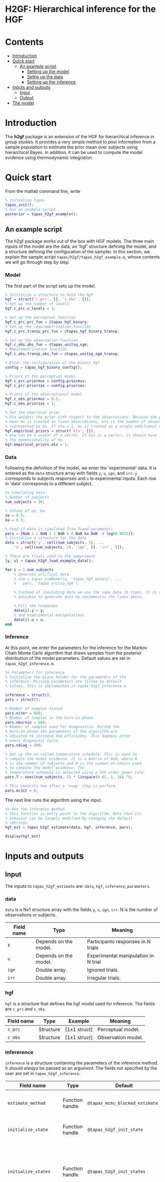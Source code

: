 # H2GF: Hierarchical inference for the HGF
# Contents

- [Introduction](#introduction)
- [Quick start](#quick-start)
    * [An example script](#an-example-script)
        + [Setting up the model](#model)
        + [Settig up the data](#data)
        + [Setting up the inference](#inference)
- [Inputs and outputs](#inputs-and-outputs)
    * [Input](#input)
    * [Output](#output)
- [The model](#the-model)

# Introduction
The **h2gf** package is an extension of the HGF for hierarchical inference in
group studies. It provides a very simple method to pool information from 
a sample population to estimate the prior mean over subjects using 
hierarchical Bayes. In addition, it can be used to compute the model
evidence using thermodynamic integration.

# Quick start
From the matlab command line, write
```matlab
% Initialize tapas
tapas_init(); 
% Run an example script
posterior = tapas_h2gf_example();
```

## An example script
The h2gf package works out of the box with HGF models. The three main
inputs of the model are the data, an 'hgf' structure defining the
model, and a structure defining the configuration of the sampler. In
this section, we explain the sample script
`tapas/h2gf/tapas_h2gf_example.m`, whose contents we will go through
step by step.

### Model

The first part of the script sets up the model.
```matlab
% Initialize a structure to hold the hgf
hgf = struct('c_prc', [], 'c_obs', []);
% Set up the number of levels
hgf.c_prc.n_levels = 3; 

% Set up the perceptual function
hgf.c_prc.prc_fun = @tapas_hgf_binary;
% Set up the reparametrization function
hgf.c_prc.transp_prc_fun = @tapas_hgf_binary_transp;

% Set up the observation function.
hgf.c_obs.obs_fun = @tapas_unitsq_sgm; 
% Reparametrization function 
hgf.c_obs.transp_obs_fun = @tapas_unitsq_sgm_transp; 

% Enter the configuration of the binary hgf
config = tapas_hgf_binary_config();

% Priors of the perceptual model 
hgf.c_prc.priormus = config.priormus;
hgf.c_prc.priorsas = config.priorsas;

% Priors of the observational model
hgf.c_obs.priormus = 0.5;
hgf.c_obs.priorsas = 1;

% Set the empirical prior
% Eta weights the prior with respect to the observations. Because the prior
% mean mu is treated as fixed observations, eta is the number of observations
% represented by mu. If eta = 1, mu is treated as a single additional observation.
hgf.empirical_priors = struct('eta', []);
% eta can be a scalar of a vector. If eta is a vector, it should have
% the dimensionality of mu. 
hgf.empirical_priors.eta = 1;
```

### Data

Following the definition of the model, we enter the 'experimental' data. It 
is entered as the `data` structure array
with fields `y`, `u`, `ign`, and `irr`. `y` corresponds to subjects 
responses and `u` to experimental inputs. Each row in 'data' corresponds
to a different subject.
```matlab
%% Simulating data
% Number of subjects
num_subjects = 10;

% Values of ze, ka
ze = 0.5;
ka = 0.5;

% Used if data is simulated from fixed parameters
pars = [NaN 1 1 NaN 1 1 NaN 0 0 NaN ka NaN -4 log(0.0025)];
% Initialize a structure for the data
data = struct('y', cell(num_subjects, 1), ...
    'u', cell(num_subjects, 1), 'ign', [], 'irr', []);

% These are trials used in the experiment
[y, u] = tapas_h2gf_load_example_data();

for i = 1:num_subjects
	% Generate artifical data
    % sim = tapas_simModel(u, 'tapas_hgf_binary', ...
	%	pars, 'tapas_unitsq_sgm');

    % Instead of simulating data we use the same data 10 times. It is also
    % possible to generate data by uncommentic the lines above.

	% Fill the responses
    data(i).y = y;
	% and experimental manipulations
    data(i).u = u;
end
```

### Inference

At this point, we enter the parameters for the inference for the Markov 
Chain Monte Carlo algorithm that draws samples from the posterior
distribution of the model parameters. Default values are set in 
`tapas_h2gf_inference.m`.

```matlab
%% Parameters for inference
% Initialize the place holder for the parameters of the 
% inference. Missing parameters are filled by default
% values. This is implemented in tapas_h2gf_inference.m

inference = struct();
pars = struct();

% Number of samples stored 
pars.niter = 600;
% Number of samples in the burn-in phase
pars.nburnin = 600;
% Number of samples used for diagnostics. During the 
% burn-in phase the parameters of the algorithm are 
% adjusted to increase the efficiency. This happens after 
% every diagnostic cycle.
pars.ndiag = 200;

% Set up the so called temperature schedule. This is used to
% compute the model evidence. It is a matrix of NxM, where N 
% is the number of subjects and M is the number of chains used 
% to compute the model evidence. The
% temperature schedule is selected using a 5th order power rule. 
pars.T = ones(num_subjects, 1) * linspace(0.01, 1, 16).^5;

% This controls how often a 'swap' step is perform. 
pars.mc3it = 0;
```

The next line runs the algorithm using the input.

```matlab
%% Run the inference method
% This function is entry point to the algorithm. Note that its
% behavior can be largely modified by changing the default 
% settings.
hgf_est = tapas_h2gf_estimate(data, hgf, inference, pars);

display(hgf_est)
```

# Inputs and outputs
## Input

The inputs to `tapas_h2gf_estimate` are: `data`, `hgf`, `inference`, 
`parameters`. 

### data
`data` is a Nx1 structure array with the fields `y`, `u`, `ign`, `irr`. N is 
the number of observations or subjects.

| Field name | Type    | Meaning |
|------------|---------|---------|
| `y`          | Depends on the model. | Participants responses in N trials|
| `u`          | Depends on the model. | Experimental manipulation in N trial |
| `ign`        | Double array. | Ignored trials. |
| `irr`        | Double array. | Irregular trials. |

### hgf
`hgf` is a structure that defines the hgf model used for inference.
The fields are `c_prc` and `c_obs`.

| Field name | Type    | Example | Meaning |
|------------|---------|---------|---------|
| `c_prc`      | Structure | [1x1 struct] | Perceptual model.|
| `c_obs`      | Structure | [1x1 struct] | Observation model. | 

### infererence
`inference` is a structure containing the parameters of the inference
method. It should *always* be passed as an argument. The fields
not specified by the user are set in `tapas_h2gf_inference`. 

| Field name | Type    | Default | Meaning |
|------------|---------|---------|---------|
| `estimate_method` |  Function handle | `@tapas_mcmc_blocked_estimate` | Main method used for inference. |
| `initialize_state`  | Function handle | `@tapas_h2gf_init_state`  | Initializes the state of the sampler. |
| `initialize_states` | Function handle | `@tapas_h2gf_init_states` | Initialize the structure that contains the states of the sampler that are stored. |
| `sampling_methods` |  Cell array |  See `tapas_h2gf_inference` | An array of methods used to draw samples from the posterior distribution. Samples from each participants are drawn using Metropolis-Hastings with a Gaussian kernel as a proposal distribution and a Gibbs step is used for the second level parameters. |
| `metasampling_methods` | Cell array | See `tapas_h2gf_inference` | An array of methods for diagnosis and adaptive MCMC. By default the kernel of the Metropolis-Hastings is updated every certain number of iterations. |
| `get_stored_state` | Function Handle  |`@tapas_h2gf_get_stored_state` | Called to store (part) of the state of the sampler. |
| `prepare_posterior` | Function handle | `@tapas_h2gf_prepare_posterior` | Function handle | Called at the end of the simulation. It takes an array of stored states from the samples contain and prepares a user friendly output. For example, it computes the model evidence, the MAPs, etc.. |
| `mh_sampler` | Cell array | See `tapas_h2gf_inference` | Method used for the Metropolis-Step. |

### parameters
Structure with general parameters of the samplers. It can be an empty 
structure that will be automatically filled by `tapas_h2gf_pars`.

| Field name | Type    | Default | Meaning |
|------------|---------|---------|---------|
| `niter`      | Int scalar    | 4000    | Number of iterations of the model that are stored after burn-in. |
| `nburnin`    | Int scalar    | 1000    | Number of burn-in samples (not stored). |
| `seed`       | Int scalar    | 0       | Seed of the sampler. If 0, it use `rng('shuffle')` which uses the CPU clock to seed the RNG. Otherwise it uses `seed` as starting point RNG. |
| `ndiag`      | Int scalar    | 400     | Frequency of diagnostics. During the burnin phase, every `ndiag` samples the kernel of the samplers is updated. |
| `T`          | Double matrix |  | NxM Matrix with the temperature schedule, where N is the size of data, and M is the number of chains. The values should be between 0 and 1. |
| `nchains`    | Int scalar | 8 | Number of chains used. If this argument is provided and `T` is not, it will construct a temperature schedule with `nchains`. If `parameters` has the `T` field, `nchains` will be ignored and a warning will be generated. The temperature schedule is constructed as `linspace(0.01, 1, nchains)`. |
| `mc3it` | Int scalar | 0 | When using multi-chain this determines the frequency of 'swapping' proposal. This determines how many proposal are made per 'niter'. Note that this samples are not counted as part of the total number of samples. |
| `thinning` | Int scalar | 1 | Thinning factor. Only every `thinning` samples are stored. Thus the total number of samples will be `floor(niter/thinning).`


## Output
The output of the algorithm is `hgf_est`. This is a structure array with the
fields:

| Field name | Example | Meaning |
| ---------- | ------- | ------- |
| data       | [10x1 struct] | Input data |
| model      | [1x1 struct]  | Fully specified model. |
| inference  | [1x1 struct]  | Inference parameters. The seed of the random number generator is stored as rng_seed.|
| samples_theta | {10x200 cell} | NxM cell array with samples from the posterior, where N is the number of subjects and M is the number of samples. |
| fe        | -1152.5 | Log model evidence |
| llh       | {2x1 cell } | Samples of the log likelihood |
| accuracy  | -1127.1     | Estimated accuracy (expected log likelihood). |
| T         | [10x8 double] | Temperature schedule. |
| hgf       | [1x1 struct] | Input hgf model.  |
| summary   | [10x1 struct] | Nx1 summary structure of the parameter estimates. |

The field `hgf_est.summary` contains a summary of the posterior samples. It
is a Nx1 struct array, where N is the number of subjects. The fields are:

| Field name | Example | Meaning |
| ---------- | ------- | ------- |
| prc_mean  | [14x1 double] | Expected value of the perceptual parameters. |
| obs_mean  | 0.83 | Expected value of the observation parameters. |
| mean      | [14x1 double] | Expected value of all the parameters. |
| sequence  | [1x1 struct]  | States of the model computed from the values in mean. This should be compatible with the respective plotting functions.|
| covariance | [3x3 double] | Covariance of all estimated parameters. Observation model parameters are stacked *below* the perceptual parameters. |
| pseudo_lm2 | [-114.43]    | Pseudo model evidence for each subject. |
| r_hat     | [15x1 double] | R hat statistic or 'potential reduction factor' is a heuristic measure of MCMCM convergence. Values below 1.1 usually indicate convergence|

# The model
<img src="misc/hierarchical_model.png" width="400" align="right"/>
The main model used here is a 'Gamma-Gaussian' prior over the HGF 
parameters of each subject \(\theta_i\). It is assumed that the parameters
are Gaussian distributed around the population mean \(\mu\). The prior of 
the parameters \(\mu_0\) is effectively treated as a fixed number of 
observations. The weight of the observations is defined by \(\eta\).

# Contact 
aponteeduardo@gmail.com

copyright (c) 2018
